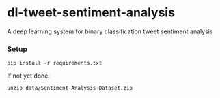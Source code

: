 # dl-tweet-sentiment-analysis
A deep learning system for binary classification tweet sentiment analysis

### Setup
```
pip install -r requirements.txt
```
If not yet done:
```
unzip data/Sentiment-Analysis-Dataset.zip
```
